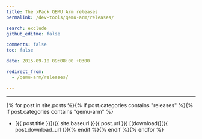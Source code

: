 ```yaml
---
title: The xPack QEMU Arm releases
permalink: /dev-tools/qemu-arm/releases/

search: exclude
github_editme: false

comments: false
toc: false

date: 2015-09-10 09:08:00 +0300

redirect_from:
  - /qemu-arm/releases/

---
```


___
{% for post in site.posts %}{% if post.categories contains "releases" %}{% if post.categories contains "qemu-arm" %}
* [{{ post.title }}]({{ site.baseurl }}{{ post.url }}) [(download)]({{ post.download_url }}){% endif %}{% endif %}{% endfor %}
